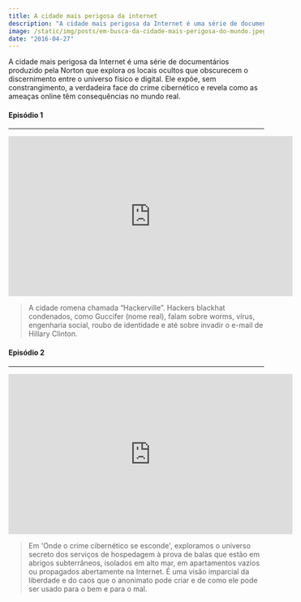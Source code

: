 ```yaml
---
title: A cidade mais perigosa da internet
description: "A cidade mais perigosa da Internet é uma série de documentários produzido pela Norton que explora os locais ocultos que obscurecem o discernimento entre o universo físico e digital."
image: /static/img/posts/em-busca-da-cidade-mais-perigosa-do-mundo.jpeg
date: "2016-04-27"
---
```


A cidade mais perigosa da Internet é uma série de documentários produzido pela Norton que explora os locais ocultos que obscurecem o discernimento entre o universo físico e digital. Ele expõe, sem constrangimento, a verdadeira face do crime cibernético e revela como as ameaças online têm consequências no mundo real.

#### Episódio 1
-------------
<iframe 
width="560" height="315" 
src="https://www.youtube.com/embed/mJ0bN6Nq0PE" 
frameborder="0" 
allowfullscreen>
</iframe>

> A cidade romena chamada “Hackerville”. Hackers blackhat condenados, como Guccifer (nome real), falam sobre worms, vírus, engenharia social, roubo de identidade e até sobre invadir o e-mail de Hillary Clinton.

#### Episódio 2
-------------
<iframe 
width="560" height="315" 
src="https://www.youtube.com/embed/CashAq5RToM" 
frameborder="0" 
allowfullscreen>
</iframe>

> Em 'Onde o crime cibernético se esconde', exploramos o universo secreto dos serviços de hospedagem à prova de balas que estão em abrigos subterrâneos, isolados em alto mar, em apartamentos vazios ou propagados abertamente na Internet.
É uma visão imparcial da liberdade e do caos que o anonimato pode criar e de como ele pode ser usado para o bem e para o mal.